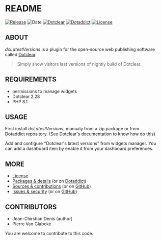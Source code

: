 # README

[![Release](https://img.shields.io/badge/release-2023.10.11-a2cbe9.svg)](https://git.dotclear.watch/JcDenis/dcLatestVersions/releases)
![Date](https://img.shields.io/badge/date-2023.10.11-c44d58.svg)
[![Dotclear](https://img.shields.io/badge/dotclear-v2.28-137bbb.svg)](https://fr.dotclear.org/download)
[![Dotaddict](https://img.shields.io/badge/dotaddict-official-9ac123.svg)](https://plugins.dotaddict.org/dc2/details/dcLatestVersions)
[![License](https://img.shields.io/github/license/JcDenis/dcLatestVersions)](https://git.dotclear.watch/JcDenis/dcLatestVersions/blob/master/LICENSE)

## ABOUT

_dcLatestVersions_ is a plugin for the open-source web publishing software called [Dotclear](https://www.dotclear.org).

> Simply show visitors last versions of nightly build of Dotclear.

## REQUIREMENTS

* permissions to manage widgets
* Dotclear 2.28
* PHP 8.1

## USAGE

First install _dcLatestVersions_, manualy from a zip package or from 
Dotaddict repository. (See Dotclear's documentation to know how do this)

Add and configure "Dotclear's latest versions" from widgets manager.
You can add a dashboard item by enable it from your dashboard preferences.

## MORE

* [License](https://git.dotclear.watch/JcDenis/dcLatestVersion/src/branch/master/LICENSE)
* [Packages & details](https://git.dotclear.watch/JcDenis/dcLatestVersion/releases) (or on [Dotaddict](https://plugins.dotaddict.org/dc2/details/dcLatestVersion))
* [Sources & contributions](https://git.dotclear.watch/JcDenis/dcLatestVersion) (or on [GitHub](https://github.com/JcDenis/dcLatestVersion))
* [Issues & security](https://git.dotclear.watch/JcDenis/dcLatestVersion/issues) (or on [GitHub](https://github.com/JcDenis/dcLatestVersion/issues))

## CONTRIBUTORS

* Jean-Chirstian Denis (author)
* Pierre Van Glabeke

You are welcome to contribute to this code.
